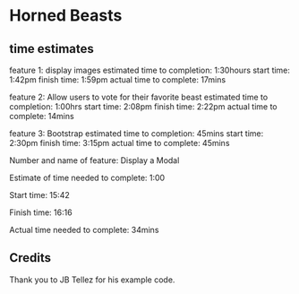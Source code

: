 # Horned Beasts

## time estimates

feature 1: display images
estimated time to completion: 1:30hours
start time: 1:42pm
finish time: 1:59pm
actual time to complete: 17mins

feature 2: Allow users to vote for their favorite beast
estimated time to completion: 1:00hrs
start time: 2:08pm
finish time: 2:22pm
actual time to complete: 14mins

feature 3: Bootstrap
estimated time to completion: 45mins
start time: 2:30pm
finish time: 3:15pm
actual time to complete: 45mins

Number and name of feature: Display a Modal

Estimate of time needed to complete: 1:00

Start time: 15:42

Finish time: 16:16

Actual time needed to complete: 34mins

## Credits

Thank you to JB Tellez for his example code.